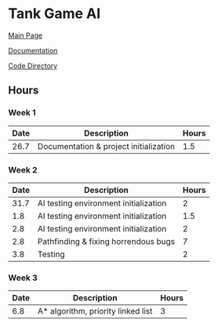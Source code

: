 # Tank Game AI

[Main Page](https://github.com/porrasm/tiralabra-tank-game-ai)

[Documentation](https://github.com/porrasm/tiralabra-tank-game-ai/tree/master/Documentation/)

[Code Directory](https://github.com/porrasm/tiralabra-tank-game-ai/tree/master/Assets/_Assets/Scripts/Games/TankGame/TankAI/)

## Hours

### Week 1

| Date        | Description           | Hours  |
| ------------- |-------------| -----|
| 26.7     | Documentation & project initialization | 1.5 |

### Week 2

| Date        | Description           | Hours  |
| ------------- |-------------| -----|
| 31.7     | AI testing environment initialization | 2 |
| 1.8     | AI testing environment initialization | 1.5 |
| 2.8     | AI testing environment initialization | 2 |
|2.8 | Pathfinding & fixing horrendous bugs | 7 |
|3.8 | Testing | 2 |

### Week 3

| Date        | Description           | Hours  |
| ------------- |-------------| -----|
| 6.8     | A* algorithm, priority linked list | 3 |
